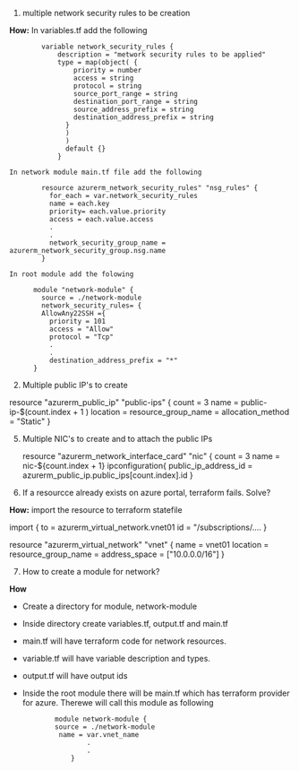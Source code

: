 1. multiple network security rules to be creation

__How:__ In variables.tf add the following

            variable network_security_rules {
                description = "metwork security rules to be applied"
                type = map(object( {
                    priority = number
                    access = string
                    protocol = string
                    source_port_range = string
                    destination_port_range = string
                    source_address_prefix = string
                    destination_address_prefix = string
                  }
                  )
                  )
                  default {}
                }

    In network module main.tf file add the following

            resource azurerm_network_security_rules" "nsg_rules" {
              for_each = var.network_security_rules
              name = each.key
              priority= each.value.priority
              access = each.value.access
              .
              .
              network_security_group_name = azurerm_network_security_group.nsg.name
            }

    In root module add the folowing

          module "network-module" {
            source = ./network-module
            network_security_rules= {
            AllowAny22SSH ={
              priority = 101
              access = "Allow"
              protocol = "Tcp"
              .
              .
              destination_address_prefix = "*"
          }
2. Multiple public IP's to create

  resource "azurerm_public_ip" "public-ips" {
    count = 3
    name = public-ip-$(count.index + 1 )
    location =
    resource_group_name = 
    allocation_method = "Static"
  }
  
5. Multiple NIC's to create and to attach the public IPs

    resource "azurerm_network_interface_card" "nic" {
      count = 3
      name = nic-${count.index + 1}
      ipconfiguration{
        public_ip_address_id = azurerm_public_ip.public_ips[count.index].id
   }

6. If a resourcce already exists on azure portal, terraform fails. Solve?

__How:__ import the resource to terraform statefile

import {
  to = azurerm_virtual_network.vnet01
  id = "/subscriptions/....
}

resource "azurerm_virtual_network" "vnet" {
  name = vnet01
  location =
  resource_group_name =
  address_space = ["10.0.0.0/16"]
}

7. How to create a module for network?

__How__ 

- Create a directory for module, network-module
- Inside directory create variables.tf, output.tf and main.tf
- main.tf will have terraform code for network resources.
- variable.tf will have variable description and types.
- output.tf will have output ids
- Inside the root module there will be main.tf which has terraform provider for azure. Therewe will call this module as following

              module network-module {
              source = ./network-module
               name = var.vnet_name
                      .
                      .
                  }

